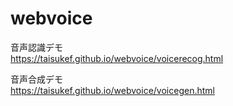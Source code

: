 # webvoice
音声認識デモ  
https://taisukef.github.io/webvoice/voicerecog.html  

音声合成デモ  
https://taisukef.github.io/webvoice/voicegen.html  
